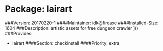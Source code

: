 Package: lairart 
============= 

###Version: 20170220-1
####Maintainer: idk@fireaxe
####Installed-Size: 1604
###Description:
 artistic assets for free dungeon crawler
]()
###Provides:
  * lairart
####Section: checkinstall
####Priority: extra
